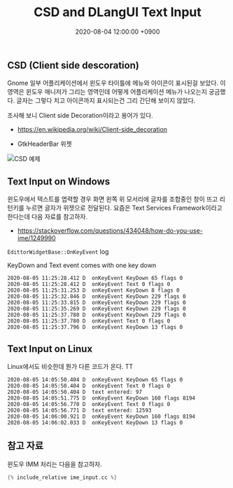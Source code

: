 ﻿---
title: CSD and DLangUI Text Input
date:  2020-08-04 12:00:00 +0900
last_modified_at: 2020-08-04 12:00:00 +0900
categories:
  - CSD
  - dlangui
  - text input
---

## CSD (Client side descoration)

Gnome 일부 어플리케이션에서 윈도우 타이틀에 메뉴와 아이콘이 표시된걸 보았다.
이 영역은 윈도우 매니저가 그리는 영역인데 어떻게 어플리케이션 메뉴가 나오는지 궁금했다.
글자는 그렇다 치고 아이콘까지 표시되는건 그리 간단해 보이지 않았다.

조사해 보니  Client side Decoration이라고 용어가 있다.

- https://en.wikipedia.org/wiki/Client-side_decoration

- GtkHeaderBar 위젯

![CSD 예제](http://www.kcjengr.com/assets/posts/2017-09-29-gtk-headerbar/light-theme.png)

## Text Input on Windows

윈도우에서 텍스트를 엽력할 경우 화면 왼쪽 위 모서리에 글자를 조합중인 창이 뜨고
리턴키를 누르면 글자가 위젯으로 전달된다.
요즘은 Text Services Framework이라고 한다는데 다음 자료를 참고하자.

- https://stackoverflow.com/questions/434048/how-do-you-use-ime/1249990

`EdittorWidgetBase::OnKeyEvent` log

KeyDown and Text event comes with one key down

```
2020-08-05 11:25:28.412 D  onKeyEvent KeyDown 65 flags 0
2020-08-05 11:25:28.412 D  onKeyEvent Text 0 flags 0
2020-08-05 11:25:31.253 D  onKeyEvent KeyDown 8 flags 0
2020-08-05 11:25:32.846 D  onKeyEvent KeyDown 229 flags 0
2020-08-05 11:25:33.815 D  onKeyEvent KeyDown 229 flags 0
2020-08-05 11:25:35.269 D  onKeyEvent KeyDown 229 flags 0
2020-08-05 11:25:37.780 D  onKeyEvent KeyDown 229 flags 0
2020-08-05 11:25:37.780 D  onKeyEvent Text 0 flags 0
2020-08-05 11:25:37.796 D  onKeyEvent KeyDown 13 flags 0
```

## Text Input on Linux

Linux에서도 비슷한데 뭔가 다른 코드가 온다. TT

```
2020-08-05 14:05:50.404 D  onKeyEvent KeyDown 65 flags 0
2020-08-05 14:05:50.404 D  onKeyEvent Text 0 flags 0
2020-08-05 14:05:50.404 D  text entered: 97
2020-08-05 14:05:51.775 D  onKeyEvent KeyDown 160 flags 8194
2020-08-05 14:05:56.770 D  onKeyEvent Text 0 flags 0
2020-08-05 14:05:56.771 D  text entered: 12593
2020-08-05 14:06:00.921 D  onKeyEvent KeyDown 160 flags 8194
2020-08-05 14:06:02.033 D  onKeyEvent KeyDown 13 flags 0
```

## 참고 자료

윈도우 IMM 처리는 다음을 참고하자.

```c
{% include_relative ime_input.cc %}
```

